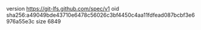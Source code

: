 version https://git-lfs.github.com/spec/v1
oid sha256:a49049bde43710e6478c56026c3bf4450c4aa11fdfead087bcbf3e6976a55e3c
size 6849
